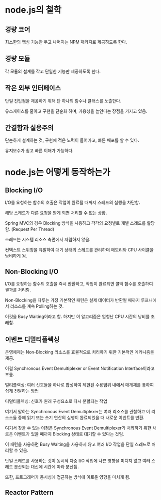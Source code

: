 # node.js의 철학

## 경량 코어
최소한의 핵심 기능만 두고 나머지는 NPM 패키지로 제공하도록 한다.

## 경량 모듈
각 모듈의 설계를 작고 단일한 기능만 제공하도록 한다.

## 작은 외부 인터페이스
단일 진입점을 제공하기 위해 단 하나의 함수나 클래스를 노출한다.

유스케이스를 줄이고 구현을 단순화 하며, 가용성을 높인다는 장점을 가지고 있음.

## 간결함과 실용주의
단순하게 설계하는 것, 구현에 적은 노력이 들어가고, 빠른 배포를 할 수 있다.

유지보수가 쉽고 빠른 이해가 가능하다.

# node.js는 어떻게 동작하는가

## Blocking I/O
I/O를 요청하는 함수의 호출은 작업이 완료될 때까지 스레드의 실행을 차단함.

해당 스레드가 다른 요청을 받게 되면 처리할 수 없는 상황.

Spring MVC의 경우 Blocking 방식을 사용하고 각각의 요청별로 개별 스레드를 할당함. (Request Per Thread)

스레드는 시스템 리소스 측면에서 저렴하지 않음.

컨텍스트 스위칭을 유발하여 대기 상태의 스레드를 관리하며 메모리와 CPU 사이클을 낭비하게 됨.

## Non-Blocking I/O
I/O를 요청하는 함수의 호출을 즉시 반환하고, 작업이 완료되면 콜백 함수를 호출하여 결과를 처리함.

Non-Blocking을 다루는 가장 기본적인 패턴은 실제 데이터가 반환될 때까지 루프내에서 리소스를 계속 Polling하는 것.

이것을 Busy Waiting이라고 함. 하지만 이 알고리즘은 엄청난 CPU 시간의 낭비를 초래함.

## 이벤트 디멀티플렉싱
운영체제는 Non-Blocking 리소스를 효율적으로 처리하기 위한 기본적인 메커니즘을 제공.

이걸 Synchronous Event Demultiplexer or Event Notification Interface이라고 부름.

멀티플렉싱: 여러 신호들을 하나로 합성하여 제한된 수용범위 내에서 매개체를 통하여 쉽게 전달하는 방법

디멀티플렉싱: 신호가 원래 구성요소로 다시 분할되는 작업

여기서 말하는 Synchronous Event Demultiplexer는 여러 리소스를 관찰하고 이 리소스들 중에 읽기 또는 쓰기 연산의 실행이 완료되었을 때 새로운 이벤트를 반환.

여기서 찾을 수 있는 이점은 Synchronous Event Demultiplexer가 처리하기 위한 새로운 이벤트가 있을 때까지 Blocking 상태로 대기할 수 있다는 것임.

이 패턴을 사용하면 Busy Waiting을 사용하지 않고 여러 I/O 작업을 단일 스레드로 처리할 수 있음.

단일 스레드를 사용하는 것이 동시적 다중 I/O 작업에 나쁜 영향을 미치지 않고 여러 스레드 분산되는 대신에 시간에 따라 분산됨.

또한, 프로그래머가 동시성에 접근하는 방식에 이로운 영향을 미치게 됨.

## Reactor Pattern
